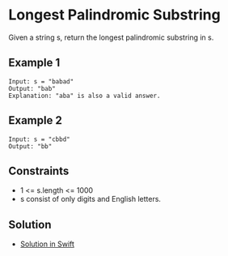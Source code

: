 # Longest Palindromic Substring

Given a string s, return the longest palindromic substring in s.

## Example 1

```
Input: s = "babad"
Output: "bab"
Explanation: "aba" is also a valid answer.
```

## Example 2

```
Input: s = "cbbd"
Output: "bb"
```

## Constraints

- 1 <= s.length <= 1000
- s consist of only digits and English letters.

## Solution

- [Solution in Swift](main.swift)
